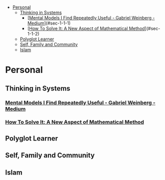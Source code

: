 - [Personal](#sec-1)
  - [Thinking in Systems](#sec-1-1)
    - [[Mental Models I Find Repeatedly Useful - Gabriel Weinberg - Medium](https://medium.com/@yegg/mental-models-i-find-repeatedly-useful-936f1cc405d)](#sec-1-1-1)
    - [[How To Solve It: A New Aspect of Mathematical Method](https://press.princeton.edu/titles/669.html)](#sec-1-1-2)
  - [Polyglot Learner](#sec-1-2)
  - [Self, Family and Community](#sec-1-3)
  - [Islam](#sec-1-4)

# Personal<a id="sec-1"></a>

## Thinking in Systems<a id="sec-1-1"></a>

### [Mental Models I Find Repeatedly Useful - Gabriel Weinberg - Medium](https://medium.com/@yegg/mental-models-i-find-repeatedly-useful-936f1cc405d)<a id="sec-1-1-1"></a>

### [How To Solve It: A New Aspect of Mathematical Method](https://press.princeton.edu/titles/669.html)<a id="sec-1-1-2"></a>

## Polyglot Learner<a id="sec-1-2"></a>

## Self, Family and Community<a id="sec-1-3"></a>

## Islam<a id="sec-1-4"></a>
